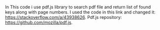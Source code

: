 In This code i use pdf.js library to search pdf file and return list of found keys along with page numbers.
I used the code in this link and changed it: https://stackoverflow.com/a/43938626.
Pdf.js repository: https://github.com/mozilla/pdf.js.
